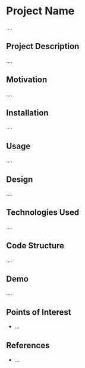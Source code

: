 <h1>Project Name</h1>
....



<h2>Project Description</h2>
....

<h2>Motivation</h2>
....

<h2>Installation</h2>
....


<h2>Usage</h2>
....


<h2>Design</h2>
....

<h2>Technologies Used</h2>
....

<h2>Code Structure</h2>
....

<h2>Demo</h2>
....

<h2>Points of Interest</h2>
<ul>
    <li>...</li>
   
</ul>

<h2>References</h2>
<ul>
    <li>...</li>
   
</ul>

